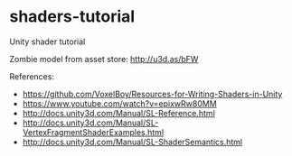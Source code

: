 # shaders-tutorial
Unity shader tutorial

Zombie model from asset store: http://u3d.as/bFW

References:

- https://github.com/VoxelBoy/Resources-for-Writing-Shaders-in-Unity
- https://www.youtube.com/watch?v=epixwRw80MM
- http://docs.unity3d.com/Manual/SL-Reference.html
- http://docs.unity3d.com/Manual/SL-VertexFragmentShaderExamples.html
- http://docs.unity3d.com/Manual/SL-ShaderSemantics.html
